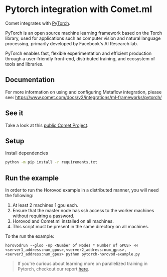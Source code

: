 # Pytorch integration with Comet.ml

Comet integrates with [PyTorch](https://pytorch.org/).

PyTorch is an open source machine learning framework based on the Torch library, used for applications such as computer vision and natural language processing, primarily developed by Facebook's AI Research lab.

PyTorch enables fast, flexible experimentation and efficient production through a user-friendly front-end, distributed training, and ecosystem of tools and libraries.

## Documentation

For more information on using and configuring Metaflow integration, please see: https://www.comet.com/docs/v2/integrations/ml-frameworks/pytorch/

## See it

Take a look at this [public Comet Project](https://www.comet.com/examples/comet-example-pytorch-rich-logging/).

## Setup

Install dependencies

```bash
python -m pip install -r requirements.txt
```

## Run the example

In order to run the Horovod example in a distributed manner, you will need the following:

1. At least 2 machines 1 gpu each.
2. Ensure that the master node has ssh access to the worker machines without requiring a password.
3. Horovod and Comet.ml installed on all machines.
4. This script must be present in the same directory on all machines.

To the run the example:

```
horovodrun --gloo -np <Number of Nodes * Number of GPUS> -H <server1_address:num_gpus>,<server2_address:num_gpus>,<server3_address:num_gpus> python pytorch-horovod-example.py
```

>If you're curious about learning more on parallelized training in Pytorch, checkout our report [here](https://www.comet.ml/team-comet-ml/parallelism/reports/advanced-ml-parallelism).